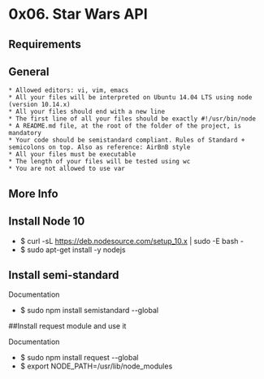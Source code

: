 # 0x06. Star Wars API


## Requirements
## General

    * Allowed editors: vi, vim, emacs
    * All your files will be interpreted on Ubuntu 14.04 LTS using node (version 10.14.x)
    * All your files should end with a new line
    * The first line of all your files should be exactly #!/usr/bin/node
    * A README.md file, at the root of the folder of the project, is mandatory
    * Your code should be semistandard compliant. Rules of Standard + semicolons on top. Also as reference: AirBnB style
    * All your files must be executable
    * The length of your files will be tested using wc
    * You are not allowed to use var

## More Info
## Install Node 10

* $ curl -sL https://deb.nodesource.com/setup_10.x | sudo -E bash -
* $ sudo apt-get install -y nodejs

## Install semi-standard

Documentation

* $ sudo npm install semistandard --global

##Install request module and use it

Documentation

* $ sudo npm install request --global
* $ export NODE_PATH=/usr/lib/node_modules

